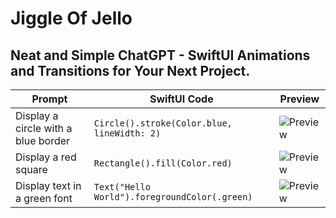 # Jiggle Of Jello
## Neat and Simple ChatGPT - SwiftUI Animations and Transitions for Your Next Project. 

| Prompt | SwiftUI Code | Preview |
|--------|---------------|---------|
| Display a circle with a blue border | `Circle().stroke(Color.blue, lineWidth: 2)` | ![Preview](https://via.placeholder.com/100x100) |
| Display a red square | `Rectangle().fill(Color.red)` | ![Preview](https://via.placeholder.com/100x100) |
| Display text in a green font | `Text("Hello World").foregroundColor(.green)` | ![Preview](https://via.placeholder.com/100x100) |





